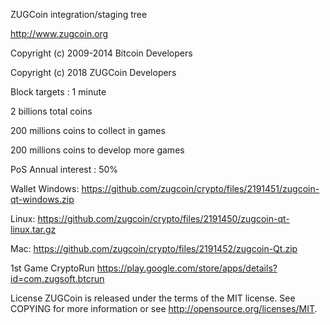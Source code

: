 ZUGCoin integration/staging tree

http://www.zugcoin.org

Copyright (c) 2009-2014 Bitcoin Developers

Copyright (c) 2018 ZUGCoin Developers

Block targets : 1 minute

2 billions total coins

200 millions coins to collect in games

200 millions coins to develop more games

PoS Annual interest : 50%

Wallet
Windows: https://github.com/zugcoin/crypto/files/2191451/zugcoin-qt-windows.zip

Linux: https://github.com/zugcoin/crypto/files/2191450/zugcoin-qt-linux.tar.gz

Mac: https://github.com/zugcoin/crypto/files/2191452/zugcoin-Qt.zip

1st Game CryptoRun
https://play.google.com/store/apps/details?id=com.zugsoft.btcrun

License
ZUGCoin is released under the terms of the MIT license. See COPYING for more information or see http://opensource.org/licenses/MIT.
